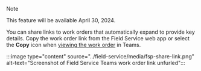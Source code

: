 > [!NOTE]
> This feature will be available April 30, 2024.

You can share links to work orders that automatically expand to provide key details. Copy the work order link from the Field Service web app or select the **Copy** icon when [viewing the work order](#view-a-work-order) in Teams.

:::image type="content" source="../field-service/media/fsp-share-link.png" alt-text="Screenshot of Field Service Teams work order link unfurled":::
